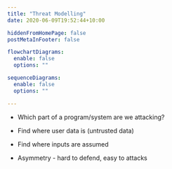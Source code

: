 ```yaml
---
title: "Threat Modelling"
date: 2020-06-09T19:52:44+10:00

hiddenFromHomePage: false
postMetaInFooter: false

flowchartDiagrams:
  enable: false
  options: ""

sequenceDiagrams: 
  enable: false
  options: ""

---
```


* Which part of a program/system are we attacking?

* Find where user data is (untrusted data)
* Find where inputs are assumed

* Asymmetry - hard to defend, easy to attacks